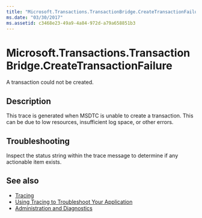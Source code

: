 ```yaml
---
title: "Microsoft.Transactions.TransactionBridge.CreateTransactionFailure"
ms.date: "03/30/2017"
ms.assetid: c3468e23-49a9-4a84-972d-a79a658851b3
---
```

# Microsoft.Transactions.TransactionBridge.CreateTransactionFailure
A transaction could not be created.  
  
## Description  
 This trace is generated when MSDTC is unable to create a transaction. This can be due to low resources, insufficient log space, or other errors.  
  
## Troubleshooting  
 Inspect the status string within the trace message to determine if any actionable item exists.  
  
## See also

- [Tracing](index.md)
- [Using Tracing to Troubleshoot Your Application](using-tracing-to-troubleshoot-your-application.md)
- [Administration and Diagnostics](../index.md)
